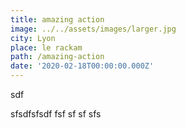 ```yaml
---
title: amazing action
image: ../../assets/images/larger.jpg
city: Lyon
place: le rackam
path: /amazing-action
date: '2020-02-18T00:00:00.000Z'
---
```

sdf

sfsdfsfsdf  fsf sf sf sfs